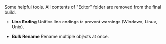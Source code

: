 Some helpful tools.
All contents of "Editor" folder are removed from the final build.

* **Line Ending**
Unifies line endings to prevent warnings (Windows, Linux, Unix).

* **Bulk Rename**
Rename multiple objects at once.
